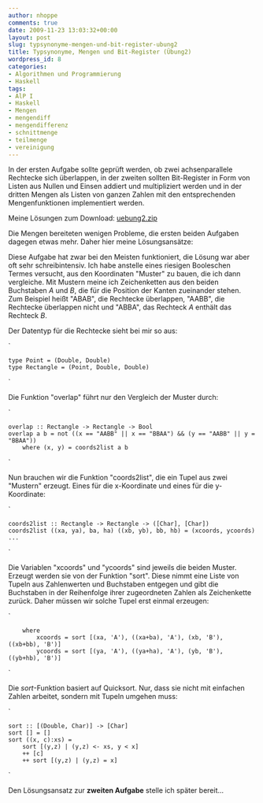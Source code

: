 ```yaml
---
author: nhoppe
comments: true
date: 2009-11-23 13:03:32+00:00
layout: post
slug: typsynonyme-mengen-und-bit-register-ubung2
title: Typsynonyme, Mengen und Bit-Register (Übung2)
wordpress_id: 8
categories:
- Algorithmen und Programmierung
- Haskell
tags:
- AlP I
- Haskell
- Mengen
- mengendiff
- mengendifferenz
- schnittmenge
- teilmenge
- vereinigung
---
```


In der ersten Aufgabe sollte geprüft werden, ob zwei achsenparallele Rechtecke sich überlappen, in der zweiten sollten Bit-Register in Form von Listen aus Nullen und Einsen addiert und multipliziert werden und in der dritten Mengen als Listen von ganzen Zahlen mit den entsprechenden Mengenfunktionen implementiert werden.

Meine Lösungen zum Download: [uebung2.zip](http://www.nielshoppe.de/files/downloads/inf/alp1_ws0910/uebung2.zip)

Die Mengen bereiteten wenigen Probleme, die ersten beiden Aufgaben dagegen etwas mehr. Daher hier meine Lösungsansätze:





<!-- more -->

Diese Aufgabe hat zwar bei den Meisten funktioniert, die Lösung war aber oft sehr schreibintensiv.
Ich habe anstelle eines riesigen Booleschen Termes versucht, aus den Koordinaten "Muster" zu bauen, die ich dann vergleiche. Mit Mustern meine ich Zeichenketten aus den beiden Buchstaben _A_ und _B_, die für die Position der Kanten zueinander stehen. Zum Beispiel heißt "ABAB", die Rechtecke überlappen, "AABB", die Rechtecke überlappen nicht und "ABBA", das Rechteck _A_ enthält das Rechteck _B_.

Der Datentyp für die Rechtecke sieht bei mir so aus:

`
    
    
    type Point = (Double, Double)
    type Rectangle = (Point, Double, Double)
    

`

Die Funktion "overlap" führt nur den Vergleich der Muster durch:

`
    
    
    overlap :: Rectangle -> Rectangle -> Bool
    overlap a b = not ((x == "AABB" || x == "BBAA") && (y == "AABB" || y = "BBAA"))
    	where (x, y) = coords2list a b
    

`

Nun brauchen wir die Funktion "coords2list", die ein Tupel aus zwei "Mustern" erzeugt. Eines für die x-Koordinate und eines für die y-Koordinate:

`
    
    
    coords2list :: Rectangle -> Rectangle -> ([Char], [Char])
    coords2list ((xa, ya), ba, ha) ((xb, yb), bb, hb) = (xcoords, ycoords)
    ...
    

`

Die Variablen "xcoords" und "ycoords" sind jeweils die beiden Muster. Erzeugt werden sie von der Funktion "sort". Diese nimmt eine Liste von Tupeln aus Zahlenwerten und Buchstaben entgegen und gibt die Buchstaben in der Reihenfolge ihrer zugeordneten Zahlen als Zeichenkette zurück. Daher müssen wir solche Tupel erst einmal erzeugen:

`
    
    
    	where
    		xcoords = sort [(xa, 'A'), ((xa+ba), 'A'), (xb, 'B'), ((xb+bb), 'B')]
    		ycoords = sort [(ya, 'A'), ((ya+ha), 'A'), (yb, 'B'), ((yb+hb), 'B')]
    

`

Die _sort_-Funktion basiert auf Quicksort. Nur, dass sie nicht mit einfachen Zahlen arbeitet, sondern mit Tupeln umgehen muss:

`
    
    
    sort :: [(Double, Char)] -> [Char]
    sort [] = []
    sort ((x, c):xs) =
    	sort [(y,z) | (y,z) <- xs, y < x]
    	++ [c]
    	++ sort [(y,z) | (y,z) = x]
    

`

Den Lösungsansatz zur **zweiten Aufgabe** stelle ich später bereit...
